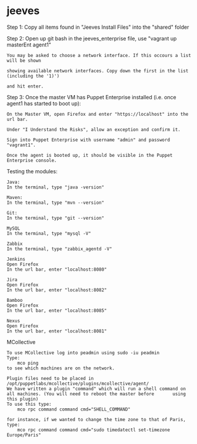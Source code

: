 # jeeves
Step 1: Copy all items found in "Jeeves Install Files" into the "shared" folder

Step 2: Open up git bash in the jeeves_enterprise file, use "vagrant up masterEnt agent1"

	You may be asked to choose a network interface. If this occours a list will be shown 
	
	showing available network interfaces. Copy down the first in the list (including the '1)')
	
	and hit enter.


Step 3: Once the master VM has Puppet Enterprise installed (i.e. once agent1 has started to boot up):
	
	On the Master VM, open Firefox and enter "https://localhost" into the url bar.
	
	Under "I Understand the Risks", allow an exception and confirm it.
	
	Sign into Puppet Enterprise with username "admin" and password "vagrant1".
	
	Once the agent is booted up, it should be visible in the Puppet Enterprise console.
	

Testing the modules:

	Java:
	In the terminal, type "java -version"
	
	Maven:
	In the terminal, type "mvn --version"
	
	Git:
	In the terminal, type "git --version"
	
	MySQL
	In the terminal, type "mysql -V"
	
	Zabbix
	In the terminal, type "zabbix_agentd -V"
	
	Jenkins
	Open Firefox
	In the url bar, enter "localhost:8080"
	
	Jira
	Open Firefox
	In the url bar, enter "localhost:8082"
	
	Bamboo
	Open Firefox
	In the url bar, enter "localhost:8085"
	
	Nexus
	Open Firefox
	In the url bar, enter "localhost:8081"
	
MCollective

	To use MCollective log into peadmin using sudo -iu peadmin
	Type:
		mco ping
	to see which machines are on the network.

	Plugin files need to be placed in /opt/puppetlabs/mcollective/plugins/mcollective/agent/
	We have written a plugin "command" which will run a shell command on all machines. (You will need to reboot the master before 		using this plugin)
	To use this type:
		mco rpc command command cmd="SHELL_COMMAND"

	for instance, if we wanted to change the time zone to that of Paris, type:
		mco rpc command command cmd="sudo timedatectl set-timezone Europe/Paris"
	
	
